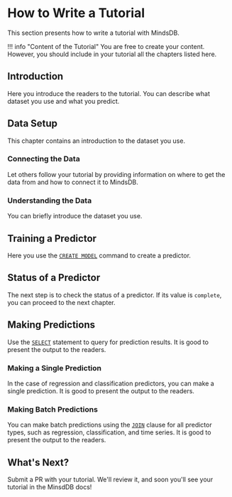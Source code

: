 # How to Write a Tutorial

This section presents how to write a tutorial with MindsDB.

!!! info "Content of the Tutorial"
    You are free to create your content. However, you should include in your tutorial all the chapters listed here.

## Introduction

Here you introduce the readers to the tutorial. You can describe what dataset you use and what you predict.

## Data Setup

This chapter contains an introduction to the dataset you use.

### Connecting the Data

Let others follow your tutorial by providing information on where to get the data from and how to connect it to MindsDB.

### Understanding the Data

You can briefly introduce the dataset you use.

## Training a Predictor

Here you use the [`CREATE MODEL`](/sql/create/predictor/) command to create a predictor.

## Status of a Predictor

The next step is to check the status of a predictor. If its value is `complete`, you can proceed to the next chapter.

## Making Predictions

Use the [`SELECT`](/sql/api/select/) statement to query for prediction results. It is good to present the output to the readers.

### Making a Single Prediction

In the case of regression and classification predictors, you can make a single prediction. It is good to present the output to the readers.

### Making Batch Predictions

You can make batch predictions using the [`JOIN`](/sql/api/join/) clause for all predictor types, such as regression, classification, and time series. It is good to present the output to the readers.

## What's Next?

Submit a PR with your tutorial. We'll review it, and soon you'll see your tutorial in the MinsdDB docs!
